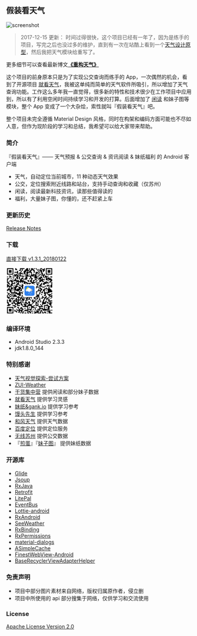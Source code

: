 ## 假装看天气 ##
![screenshot](screenshot.jpg)

>2017-12-15 更新：
时间过得很快，这个项目已经有一年了，因为是练手的项目，写完之后也没过多的维护，直到有一次在站酷上看到一个[天气设计原型](http://www.zcool.com.cn/work/ZMjE1MDgwMjQ=.html)，然后我把天气模块给重写了。

更多细节可以查看最新博文[**《重构天气》**](http://liyuyu.cn/2017/12/15/Refactor-fake-weather/)

这个项目的前身原本只是为了实现公交查询而练手的 App，一次偶然的机会，看到了开源项目 [就看天气](https://github.com/xcc3641/SeeWeather)，我被这单纯而简单的天气软件所吸引，所以增加了天气查询功能。工作这么多年我一直觉得，很多新的特性和技术很少在工作项目中应用到，所以有了利用空闲时间持续学习和开发的打算。后面增加了 [闲读](http://gank.io/xiandu) 和妹子图等模块，整个 App 变成了一个大杂烩，索性就叫『假装看天气』吧。

整个项目未完全遵循 Material Design 风格，同时在构架和编码方面可能也不尽如人意，但作为现阶段的学习和总结，我希望可以给大家带来帮助。
### 简介 ###
『假装看天气』─── 天气预报 & 公交查询 & 资讯阅读 & 妹纸福利 的 Android 客户端

- 天气，自动定位当前城市，11 种动态天气效果
- 公交，定位搜索附近线路和站台，支持手动查询和收藏（仅苏州）
- 闲读，阅读最新科技资讯，读那些值得读的
- 福利，大量妹子图，你懂的，还不赶紧上车

### 更新历史 

[Release Notes](https://github.com/li-yu/FakeWeather/releases)

### 下载 

[直接下载 v1.3.1_20180122](http://7xp1a1.com1.z0.glb.clouddn.com/FakeWeather/FakeWeather_v1.3.1_20180112.apk)

![qcode](qcode.png)

### 编译环境 ###
- Android Studio 2.3.3
- jdk1.8.0_144


### 特别感谢 ###
- [天气视觉探索-尝试方案](http://www.zcool.com.cn/work/ZMjE1MDgwMjQ=.html)
- [ZUI-Weather](http://www.zcool.com.cn/work/ZMjMwNDMxNDA=.html)
- [干货集中营](http://gank.io) 提供闲读和部分妹子数据
- [就看天气](https://github.com/xcc3641/SeeWeather) 提供学习灵感
- [妹纸&gank.io](https://github.com/drakeet/Meizhi) 提供学习参考
- [馒头先生](https://github.com/oxoooo/mr-mantou-android) 提供学习参考
- [和风天气](http://www.heweather.com/) 提供天气数据
- [百度定位](http://lbsyun.baidu.com/index.php?title=android-locsdk) 提供定位服务
- [无线苏州](http://www.wisesz.com/index.shtml) 提供公交数据
- 『[煎蛋](http://jandan.net/)』『[妹子图](http://www.mzitu.com)』 提供妹纸数据

### 开源库 ###
- [Glide](https://github.com/bumptech/glide)
- [Jsoup](https://github.com/jhy/jsoup)
- [RxJava](https://github.com/ReactiveX/RxJava)
- [Retrofit](https://github.com/square/retrofit)
- [LitePal](https://github.com/LitePalFramework/LitePal)
- [EventBus](https://github.com/greenrobot/EventBus)
- [Lottie-android](https://github.com/airbnb/lottie-android)
- [RxAndroid](https://github.com/ReactiveX/RxAndroid)
- [SeeWeather](https://github.com/xcc3641/SeeWeather)
- [RxBinding](https://github.com/JakeWharton/RxBinding)
- [RxPermissions](https://github.com/tbruyelle/RxPermissions)
- [material-dialogs](https://github.com/afollestad/material-dialogs)
- [ASimpleCache](https://github.com/yangfuhai/ASimpleCache)
- [FinestWebView-Android](https://github.com/TheFinestArtist/FinestWebView-Android)
- [BaseRecyclerViewAdapterHelper](https://github.com/CymChad/BaseRecyclerViewAdapterHelper)

### 免责声明 ###

- 项目中部分图片素材来自网络，版权归属原作者，侵立删
- 项目中所使用的 api 部分搜集于网络，仅供学习和交流使用

### License ###
[Apache License
Version 2.0](https://github.com/li-yu/FakeWeather/blob/master/LICENSE)